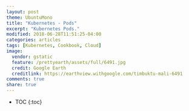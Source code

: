 ```yaml
---
layout: post
theme: UbuntuMono
title: "Kubernetes - Pods"
excerpt: "Kubernetes Pods."
modified: 2018-06-28T11:51:25-04:00
categories: articles
tags: [Kubernetes, Cookbook, Cloud]
image:
  vendor: gstatic
  feature: /prettyearth/assets/full/6491.jpg
  credit: Google Earth
  creditlink: https://earthview.withgoogle.com/timbuktu-mali-6491
comments: true
share: true
---
```


<style>
.blog__post.demo-blog__posts.mdl-grid .mdl-card .mdl-card__media h3 {
  color: maroon;
}
</style>

* TOC
{:toc}
